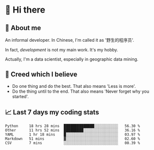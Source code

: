 # 👋 Hi there

## :speech_balloon: About me

An informal developer. In Chinese, I'm called it as '野生的程序员'.

In fact, _development_ is not my main work. It's my hobby.

Actually, I'm a data scientist, especially in geographic data mining.

## :see_no_evil: Creed which I believe

- Do one thing and do the best. That also means 'Less is more'.
- Do the thing until to the end. That also means 'Never forget why you started'.

## :chart_with_upwards_trend: Last 7 days my coding stats

<!--START_SECTION:waka-->
```text
Python     18 hrs 28 mins  ██████████████░░░░░░░░░░░   56.30 % 
Other      11 hrs 52 mins  █████████░░░░░░░░░░░░░░░░   36.16 % 
YAML       1 hr 18 mins    █░░░░░░░░░░░░░░░░░░░░░░░░   03.97 % 
Markdown   51 mins         ▓░░░░░░░░░░░░░░░░░░░░░░░░   02.60 % 
CSV        7 mins          ░░░░░░░░░░░░░░░░░░░░░░░░░   00.39 % 
```
<!--END_SECTION:waka-->
